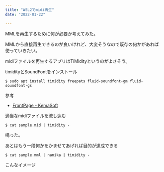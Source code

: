 ```yaml
---
title: "WSL2でmidi再生"
date: "2022-01-22"

---
```


MMLを再生するために何が必要か考えてみた。

MMLから直接再生できるのが良いけれど、大変そうなので既存の何かがあれば使っていきたい。

midiファイルを再生するアプリはTiMidityというのがよさそう。

timidityとSoundFontをインストール
```
$ sudo apt install timidity freepats fluid-soundfont-gm fluid-soundfont-gs
```
参考
- [FrontPage - KemaSoft](https://kemasoft.net/index.php#ke8617b0)

適当なmidiファイルを流し込む
```
$ cat sample.mid | timidity -
```
鳴った。

あとはもう一段何かをかませてあげれば目的が達成できる
```
$ cat sample.mml | nanika | timidity -
```
こんなイメージ
